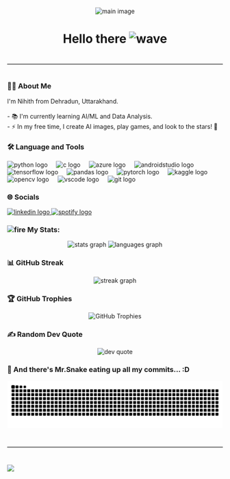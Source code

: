 <br clear="both">

<div align="center">
  <img width="800" height="400" src="https://i.redd.it/yc20vrqggmdx.gif" alt="main image" />
</div>

<!-- Greeting with Wave GIF -->
<h1 align="center">
  Hello there <img src="https://i.pinimg.com/originals/5f/93/49/5f934966a1d20bae1909c9ef2278bd4c.gif" alt="wave" height="50" />
</h1>

<!-- Horizontal Line with Moving Cat GIF Overlay -->
<div style="position: relative; width: 100%; text-align: center; margin: 40px 0;">
  <!-- Horizontal Line -->
  <hr style="border: none; border-top: 2px solid #ccc; margin: 0;" />
  
  <!-- Inline SVG with Animated Cat GIF -->
  <svg width="100%" height="60px" style="position: absolute; top: -15px; left: 0;">
    <image href="https://bestanimations.com/Animals/Mammals/Cats/cats/cute-kitty-animated-gif-2.gif" height="60px">
      <animate 
        attributeName="x" 
        from="100%" 
        to="-60px" 
        dur="5s" 
        repeatCount="indefinite" />
    </image>
  </svg>
</div>

<h3 align="left">👩‍💻 About Me</h3>

<p align="left">
  I'm Nihith from Dehradun, Uttarakhand.<br><br>
  - 📚 I'm currently learning AI/ML and Data Analysis.<br>
  - ⚡ In my free time, I create AI images, play games, and look to the stars! 🔭
</p>

<h3 align="left">🛠 Language and Tools</h3>

<div align="left">
  <img src="https://cdn.jsdelivr.net/gh/devicons/devicon/icons/python/python-original.svg" height="40" alt="python logo"  />
  <img width="12" />
  <img src="https://cdn.jsdelivr.net/gh/devicons/devicon/icons/c/c-original.svg" height="40" alt="c logo"  />
  <img width="12" />
  <img src="https://cdn.jsdelivr.net/gh/devicons/devicon/icons/azure/azure-original.svg" height="40" alt="azure logo"  />
  <img width="12" />
  <img src="https://cdn.jsdelivr.net/gh/devicons/devicon/icons/androidstudio/androidstudio-original.svg" height="40" alt="androidstudio logo"  />
  <img width="12" />
  <img src="https://cdn.jsdelivr.net/gh/devicons/devicon/icons/tensorflow/tensorflow-original.svg" height="40" alt="tensorflow logo"  />
  <img width="12" />
  <img src="https://cdn.jsdelivr.net/gh/devicons/devicon/icons/pandas/pandas-original.svg" height="40" alt="pandas logo"  />
  <img width="12" />
  <img src="https://cdn.jsdelivr.net/gh/devicons/devicon/icons/pytorch/pytorch-original.svg" height="40" alt="pytorch logo"  />
  <img width="12" />
  <img src="https://cdn.jsdelivr.net/gh/devicons/devicon/icons/kaggle/kaggle-original.svg" height="40" alt="kaggle logo"  />
  <img width="12" />
  <img src="https://cdn.jsdelivr.net/gh/devicons/devicon/icons/opencv/opencv-original.svg" height="40" alt="opencv logo"  />
  <img width="12" />
  <img src="https://cdn.jsdelivr.net/gh/devicons/devicon/icons/vscode/vscode-original.svg" height="40" alt="vscode logo"  />
  <img width="12" />
  <img src="https://cdn.jsdelivr.net/gh/devicons/devicon/icons/git/git-original.svg" height="40" alt="git logo"  />
</div>

<h3 align="left">🌐 Socials</h3>

<div align="left">
  <a href="https://www.linkedin.com/in/nihith-wudali-808478247/" target="_blank">
    <img src="https://img.shields.io/static/v1?message=LinkedIn&logo=linkedin&label=&color=0077B5&logoColor=white&labelColor=&style=for-the-badge" height="25" alt="linkedin logo"  />
  </a>
  <a href="https://open.spotify.com/user/313ab6tiuaclld6omsrwb7z37zwa">
    <img src="https://img.shields.io/static/v1?message=Spotify&logo=spotify&label=&color=1DB954&logoColor=white&labelColor=&style=for-the-badge" height="25" alt="spotify logo"  />
  </a>
</div>

<h3 align="left">
  <img src="https://th.bing.com/th/id/R.8992cd6c374da51a104f5452c3117ef5?rik=tYwaKMC%2ftmRetA&riu=http%3a%2f%2fwww.clipartbest.com%2fcliparts%2face%2f6Ga%2face6Gadki.gif&ehk=x%2b%2b9YwjTs2quavU8x7lS1Io7CEirdtQ71ePwFcC3WWQ%3d&risl=&pid=ImgRaw&r=0" alt="fire" height="20" /> My Stats:
</h3>

<div align="center">
  <img src="https://github-readme-stats.vercel.app/api?username=nihith1801&theme=gruvbox&hide_border=false&include_all_commits=true&count_private=true" height="150" alt="stats graph"  />
  <img src="https://github-readme-stats.vercel.app/api/top-langs?username=nihith1801&theme=gruvbox&hide_border=false&layout=compact&langs_count=5&order=2" height="150" alt="languages graph"  />
</div>

<h3 align="left">📊 GitHub Streak</h3>

<div align="center">
  <img src="https://github-readme-streak-stats.herokuapp.com/?user=nihith1801&theme=gruvbox&hide_border=false" height="220" alt="streak graph"  />
</div>

<h3 align="left">🏆 GitHub Trophies</h3>

<div align="center">
  <img src="https://github-profile-trophy.vercel.app/?username=nihith1801&theme=gruvbox&no-frame=false&no-bg=true&margin-w=4" alt="GitHub Trophies" />
</div>

<h3 align="left">✍️ Random Dev Quote</h3>

<div align="center">
  <img src="https://quotes-github-readme.vercel.app/api?type=vetical&theme=radical" alt="dev quote" />
</div>

<h3 align="left">🐍 And there's Mr.Snake eating up all my commits... :D</h3>

<div align="center">
  <img src="https://raw.githubusercontent.com/nihith1801/nihith1801/output/snake.svg" alt="Snake animation" />
</div>

<!-- Horizontal Line with Moving Cat GIF Overlay -->
<div style="position: relative; width: 100%; text-align: center; margin: 40px 0;">
  <!-- Horizontal Line -->
  <hr style="border: none; border-top: 2px solid #ccc; margin: 0;" />
  
  <!-- Inline SVG with Animated Cat GIF -->
  <svg width="100%" height="60px" style="position: absolute; top: -15px; left: 0;">
    <image href="https://bestanimations.com/Animals/Mammals/Cats/cats/cute-kitty-animated-gif-2.gif" height="60px">
      <animate 
        attributeName="x" 
        from="100%" 
        to="-60px" 
        dur="5s" 
        repeatCount="indefinite" />
    </image>
  </svg>
</div>

[![](https://visitcount.itsvg.in/api?id=nihith1801&icon=0&color=8)](https://visitcount.itsvg.in)

<!-- Proudly created with GPRM ( https://gprm.itsvg.in ) -->

